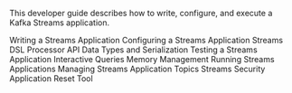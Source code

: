 This developer guide describes how to write, configure, and execute a Kafka Streams application.

Writing a Streams Application
Configuring a Streams Application
Streams DSL
Processor API
Data Types and Serialization
Testing a Streams Application
Interactive Queries
Memory Management
Running Streams Applications
Managing Streams Application Topics
Streams Security
Application Reset Tool
